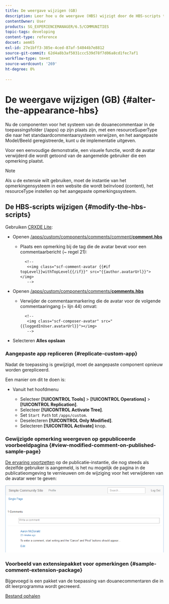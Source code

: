 ```yaml
---
title: De weergave wijzigen (GB)
description: Leer hoe u de weergave (HBS) wijzigt door de HBS-scripts te bewerken.
contentOwner: User
products: SG_EXPERIENCEMANAGER/6.5/COMMUNITIES
topic-tags: developing
content-type: reference
docset: aem65
exl-id: 27e1bff3-385e-4ced-87af-54044b7e8812
source-git-commit: 62d4a8b3af5031ccc539d78f7d06a8cd1fec7af1
workflow-type: tm+mt
source-wordcount: '269'
ht-degree: 0%

---
```


# De weergave wijzigen (GB) {#alter-the-appearance-hbs}

Nu de componenten voor het systeem van de douanecommentaar in de toepassingsfolder (/apps) op zijn plaats zijn, met een resourceSuperType die naar het standaardcommentaarsysteem verwijzen, en het aangepaste Model/Beeld geregistreerde, kunt u de implementatie uitgeven.

Voor een eenvoudige demonstratie, een visuele functie, wordt de avatar verwijderd die wordt getoond van de aangemelde gebruiker die een opmerking plaatst.

>[!NOTE]
>
>Als u de extensie wilt gebruiken, moet de instantie van het opmerkingensysteem in een website die wordt beïnvloed (content), het resourceType instellen op het aangepaste opmerkingssysteem.

## De HBS-scripts wijzigen {#modify-the-hbs-scripts}

Gebruiken [CRXDE Lite](/help/sites-developing/developing-with-crxde-lite.md):

* Openen [/apps/custom/components/comments/comment/**comment.hbs**](https://localhost:4502/crx/de/index.jsp#/apps/custom/components/comments/comment/comment.hbs)

   * Plaats een opmerking bij de tag die de avatar bevat voor een commentaarbericht (~ regel 21):

     ```
       <!--
        <<img class="scf-comment-avatar {{#if topLevel}}withTopLevel{{/if}}" src="{{author.avatarUrl}}"></img>
        -->
     ```

* Openen [/apps/custom/components/comments/**comments.hbs**](https://localhost:4502/crx/de/index.jsp#/apps/custom/components/comments/comments.hbs)

   * Verwijder de commentaarmarkering die de avatar voor de volgende commentaaringang (~ lijn 44) omvat:

     ```
       <!--
        <img class="scf-composer-avatar" src="{{loggedInUser.avatarUrl}}"></img>
        -->
     ```

* Selecteren **Alles opslaan**

### Aangepaste app repliceren {#replicate-custom-app}

Nadat de toepassing is gewijzigd, moet de aangepaste component opnieuw worden gerepliceerd.

Een manier om dit te doen is:

* Vanuit het hoofdmenu

   * Selecteer **[!UICONTROL Tools]** > **[!UICONTROL Operations]** > **[!UICONTROL Replication]**.
   * Selecteer **[!UICONTROL Activate Tree]**.
   * Set `Start Path` tot `/apps/custom`.
   * Deselecteren **[!UICONTROL Only Modified]**.
   * Selecteren **[!UICONTROL Activate]** knop.

### Gewijzigde opmerking weergeven op gepubliceerde voorbeeldpagina {#view-modified-comment-on-published-sample-page}

[De ervaring voortzetten](/help/communities/extend-sample-page.md#publish-sample-page) op de publicatie-instantie, die nog steeds als dezelfde gebruiker is aangemeld, is het nu mogelijk de pagina in de publicatieomgeving te vernieuwen om de wijziging voor het verwijderen van de avatar weer te geven:

![view-modified-content](assets/view-modified-content.png)

### Voorbeeld van extensiepakket voor opmerkingen {#sample-comment-extension-package}

Bijgevoegd is een pakket van de toepassing van douanecommentaren die in dit leerprogramma wordt gecreeerd.

[Bestand ophalen](assets/sample-comment-extension-6-1-fp3.zip)
